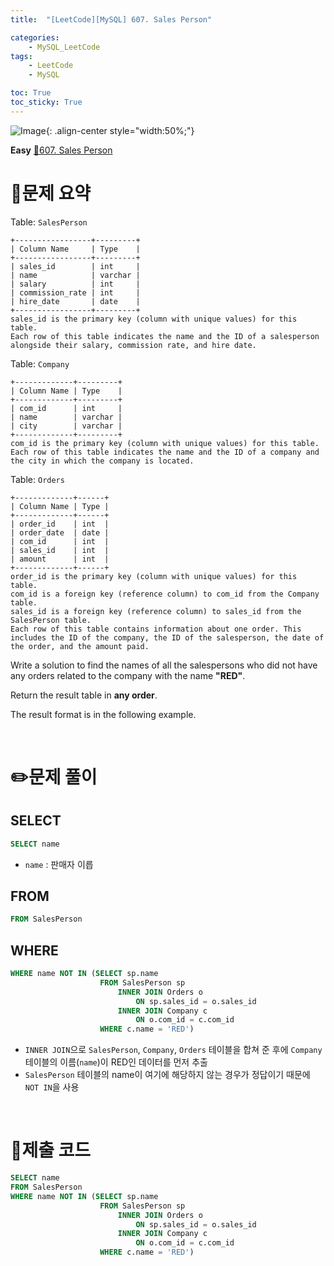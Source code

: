 ```yaml
---
title:  "[LeetCode][MySQL] 607. Sales Person" 

categories: 
    - MySQL_LeetCode
tags: 
    - LeetCode
    - MySQL

toc: True
toc_sticky: True
---
```

![Image](https://github.com/user-attachments/assets/4b8e7f3a-d568-4d5b-a8a9-c3d4b23975f6){: .align-center style="width:50%;"}

**Easy**
[🔗607. Sales Person](https://leetcode.com/problems/sales-person/)

# 📝문제 요약
Table: `SalesPerson`

```
+-----------------+---------+
| Column Name     | Type    |
+-----------------+---------+
| sales_id        | int     |
| name            | varchar |
| salary          | int     |
| commission_rate | int     |
| hire_date       | date    |
+-----------------+---------+
sales_id is the primary key (column with unique values) for this table.
Each row of this table indicates the name and the ID of a salesperson alongside their salary, commission rate, and hire date.

```

Table: `Company`

```
+-------------+---------+
| Column Name | Type    |
+-------------+---------+
| com_id      | int     |
| name        | varchar |
| city        | varchar |
+-------------+---------+
com_id is the primary key (column with unique values) for this table.
Each row of this table indicates the name and the ID of a company and the city in which the company is located.

```

Table: `Orders`

```
+-------------+------+
| Column Name | Type |
+-------------+------+
| order_id    | int  |
| order_date  | date |
| com_id      | int  |
| sales_id    | int  |
| amount      | int  |
+-------------+------+
order_id is the primary key (column with unique values) for this table.
com_id is a foreign key (reference column) to com_id from the Company table.
sales_id is a foreign key (reference column) to sales_id from the SalesPerson table.
Each row of this table contains information about one order. This includes the ID of the company, the ID of the salesperson, the date of the order, and the amount paid.

```

Write a solution to find the names of all the salespersons who did not have any orders related to the company with the name **"RED"**.

Return the result table in **any order**.

The result format is in the following example.


<br>

# ✏️문제 풀이

## SELECT

```sql
SELECT name
```

- `name` : 판매자 이릅

## FROM

```sql
FROM SalesPerson
```

## WHERE

```sql
WHERE name NOT IN (SELECT sp.name
                    FROM SalesPerson sp
                        INNER JOIN Orders o
                            ON sp.sales_id = o.sales_id
                        INNER JOIN Company c
                            ON o.com_id = c.com_id
                    WHERE c.name = 'RED')
```

- `INNER JOIN`으로 `SalesPerson`, `Company`, `Orders` 테이블을 합쳐 준 후에 `Company` 테이블의 이름(`name`)이 RED인 데이터를 먼저 추출
- `SalesPerson` 테이블의 name이 여기에 해당하지 않는 경우가 정답이기 때문에 `NOT IN`을 사용


<br>

# 💯제출 코드

```sql
SELECT name
FROM SalesPerson
WHERE name NOT IN (SELECT sp.name
                    FROM SalesPerson sp
                        INNER JOIN Orders o
                            ON sp.sales_id = o.sales_id
                        INNER JOIN Company c
                            ON o.com_id = c.com_id
                    WHERE c.name = 'RED')
```